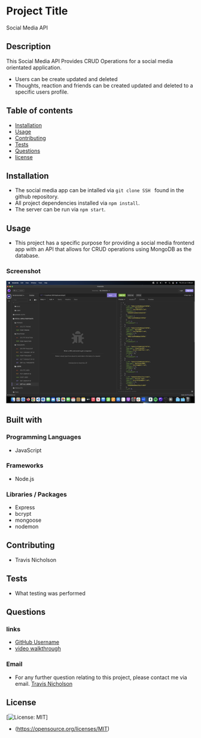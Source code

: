 # Project Title
Social Media API
## Description
This Social Media API Provides CRUD Operations for a social media orientated application.

- Users can be create updated and deleted
- Thoughts, reaction and friends can be created updated and deleted to a specific users profile.
## Table of contents
- [Installation](#installation)
- [Usage](#Usage)
- [Contributing](#Contributing)
- [Tests](#Tests)
- [Questions](#Questions)
- [license](#license)

## Installation
- The social media app can be intalled via `git clone SSH ` found in the github repository.
- All project dependencies installed via `npm install`.
- The server can be run via `npm start`.
## Usage
- This project has a specific purpose for providing a social media frontend app with an API that allows for CRUD operations using MongoDB as the database.

### Screenshot
![](./assets/images/screenshot.png)

## Built with
### Programming Languages
- JavaScript
### Frameworks
- Node.js
### Libraries / Packages
- Express
- bcrypt
- mongoose
- nodemon
## Contributing
- Travis Nicholson
## Tests
- What testing was performed
## Questions
### links
- [GitHub Username](https://github.com/Travisnicholson90)
- [video walkthrough]( https://drive.google.com/file/d/1LhbmNbO-g_Kusnu14H6bObghp3jmH9jN/view?usp=sharing)

### Email
- For any further question relating to this project, please contact me via email.
[Travis Nicholson](mailto::nicholson_travis@hotmail.com)

## License
[![License: MIT](https://img.shields.io/badge/License-MIT-yellow.svg)]
 - (https://opensource.org/licenses/MIT)

